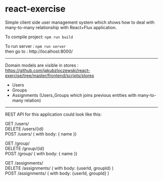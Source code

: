 # react-exercise

Simple client side user management system which shows how to deal with many-to-many relationship with React+Flux application.

To compile project:
```npm run build```

To run server :
```npm run server```   
then go to : http://localhost:8000/


***


Domain models are visible in stores :
https://github.com/jakubzloczewski/react-exercise/tree/master/frontend/scripts/stores
-   Users
-   Groups
-   Assignments (Users_Groups which joins previous entities with many-to-many relation)


***


REST API for this application could look like this:   

GET /users/   
DELETE /users/{id}   
POST /users/ ( with body: { name })   

GET /group/   
DELETE /group/{id}   
POST /group/ ( with body: { name })   


GET /assignments/   
DELETE /assignments/ ( with body: {userId, groupId} )   
POST /assignments/ ( with body: {userId, groupId} )   

